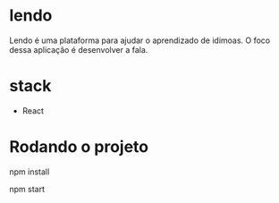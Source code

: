 # lendo
Lendo é uma plataforma para ajudar o aprendizado de idimoas. O foco dessa aplicação é desenvolver a fala.

# stack
* React

# Rodando o projeto
npm install

npm start